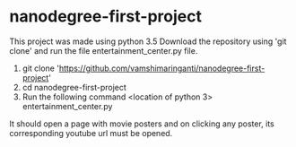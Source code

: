 # nanodegree-first-project
This project was made using python 3.5
Download the repository using 'git clone' and run the file entertainment_center.py file.

1. git clone 'https://github.com/vamshimaringanti/nanodegree-first-project'
2. cd nanodegree-first-project
3. Run the following command
<location of python 3> entertainment_center.py

It should open a page with movie posters and on clicking any poster, its corresponding youtube url must be opened.
